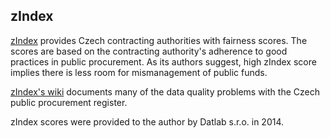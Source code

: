 ## zIndex

[zIndex](http://zindex.cz/en) provides Czech contracting authorities with fairness scores.
The scores are based on the contracting authority's adherence to good practices in public procurement.
As its authors suggest, high zIndex score implies there is less room for mismanagement of public funds.

[zIndex's wiki](http://wiki.zindex.cz/doku.php?id=en:kvalita_dat_ve_vestniku) documents many of the data quality problems with the Czech public procurement register.

zIndex scores were provided to the author by Datlab s.r.o. in 2014.
<!-- TODO: Ask for more up-to-date versions of the scores or discard zIndex completely? -->
